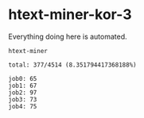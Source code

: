 # htext-miner-kor-3

Everything doing here is automated.

```
htext-miner

total: 377/4514 (8.351794417368188%)

job0: 65
job1: 67
job2: 97
job3: 73
job4: 75
```